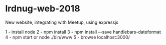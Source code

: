 # lrdnug-web-2018
New website, integrating with Meetup, using expressjs

1 - install node
2 - npm install
3 - npm install --save handlebars-dateformat
4 - npm start or  node ./bin/www
5 - browse localhost:3000/
